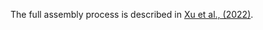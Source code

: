 The full assembly process is described in [Xu et al., (2022)](https://onlinelibrary.wiley.com/doi/full/10.1111/1755-0998.13689).

